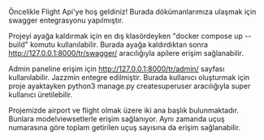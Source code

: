 Öncelikle Flight Api'ye hoş geldiniz! Burada dökümanlarımıza ulaşmak için swagger entegrasyonu yapılmıştır.

Projeyi ayağa kaldırmak için en dış klasördeyken "docker compose up --build" komutu kullanılabilir. Burada ayağa kaldırdıktan sonra http://127.0.0.1:8000/tr/swagger/ aracılığıyla apilere erişim sağlanabilir.

Admin paneline erişim için http://127.0.0.1:8000/tr/admin/ sayfası kullanılabilir. Jazzmin entegre edilmiştir. Burada kullanıcı oluşturmak için proje ayaktayken python3 manage.py createsuperuser aracılığıyla super kullanıcı üretilebilir.

Projemizde airport ve flight olmak üzere iki ana başlık bulunmaktadır. Bunlara modelviewsetlerle erişim sağlanıyor. Aynı zamanda uçuş numarasına göre toplam getirilen uçuş sayısına da erişim sağlanabilir.